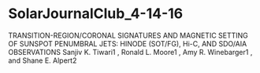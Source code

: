 # SolarJournalClub_4-14-16
TRANSITION-REGION/CORONAL SIGNATURES AND MAGNETIC SETTING OF SUNSPOT PENUMBRAL JETS: HINODE (SOT/FG), Hi-C, AND SDO/AIA OBSERVATIONS Sanjiv K. Tiwari1 , Ronald L. Moore1 , Amy R. Winebarger1 , and Shane E. Alpert2
